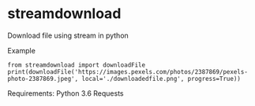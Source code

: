 # streamdownload
Download file using stream in python


Example 
```
from streamdownload import downloadFile
print(downloadFile('https://images.pexels.com/photos/2387869/pexels-photo-2387869.jpeg', local='./downloadedfile.png', progress=True))
```
Requirements:
  Python 3.6
  Requests
